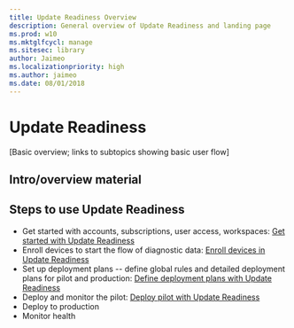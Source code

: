```yaml
---
title: Update Readiness Overview
description: General overview of Update Readiness and landing page
ms.prod: w10
ms.mktglfcycl: manage
ms.sitesec: library
author: Jaimeo
ms.localizationpriority: high
ms.author: jaimeo
ms.date: 08/01/2018
---
```


# Update Readiness

[Basic overview; links to subtopics showing basic user flow]

## Intro/overview material

## Steps to use Update Readiness
 - Get started with accounts, subscriptions, user access, workspaces: [Get started with Update Readiness](update-readiness-get-started.md)
 - Enroll devices to start the flow of diagnostic data: [Enroll devices in Update Readiness](update-readiness-enroll-devices.md)
 - Set up deployment plans -- define global rules and detailed deployment plans for pilot and production: [Define deployment plans with Update Readiness](update-readiness-deployment-plans.md)
 - Deploy and monitor the pilot: [Deploy pilot with Update Readiness](update-readiness-deploy-pilot.md)
 - Deploy to production
 - Monitor health